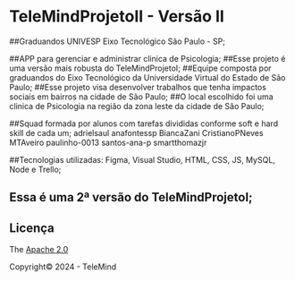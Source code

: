 # TeleMindProjetoII - Versão II
##Graduandos UNIVESP Eixo Tecnológico São Paulo - SP;

##APP para gerenciar e administrar clinica de Psicologia;
##Esse projeto é uma versão mais robusta do TeleMindProjetoI;
##Equipe composta por graduandos do Eixo Tecnológico da Universidade Virtual do Estado de São Paulo;
##Esse projeto visa desenvolver trabalhos que tenha impactos sociais em bairros na cidade de São Paulo;
##O local escolhido foi uma clinica de Psicologia na região da zona leste da cidade de São Paulo;

##Squad formada por alunos com tarefas divididas conforme soft e hard skill de cada um;
adrielsaul 
anafontessp
BiancaZani 
CristianoPNeves
MTAveiro
paulinho-0013
santos-ana-p
smartthomazjr

##Tecnologias utilizadas: Figma, Visual Studio, HTML, CSS, JS, MySQL, Node e Trello;

## Essa é uma 2ª versão do TeleMindProjetoI;

## Licença 

The [Apache 2.0]()

Copyright:copyright: 2024 - TeleMind



